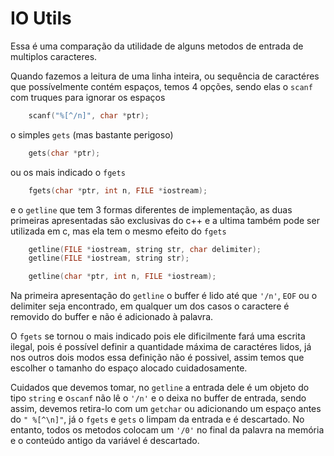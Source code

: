 # IO Utils
Essa é uma comparação da utilidade de alguns metodos de entrada de multiplos caracteres.

Quando fazemos a leitura de uma linha inteira, ou sequência de caractéres que possívelmente contém espaços, temos 4 opções, sendo elas o `scanf` com truques para ignorar os espaços

```c++
    scanf("%[^/n]", char *ptr);
```

o simples `gets` (mas bastante perigoso)

```c++
    gets(char *ptr);
```

ou os mais indicado o `fgets`

```c++
    fgets(char *ptr, int n, FILE *iostream);
```
e o `getline` que tem 3 formas diferentes de implementação, as duas primeiras apresentadas são exclusivas do c++ e a ultima também pode ser utilizada em c, mas ela tem o mesmo efeito do `fgets`

```c++
    getline(FILE *iostream, string str, char delimiter);
    getline(FILE *iostream, string str);

    getline(char *ptr, int n, FILE *iostream);
```
Na primeira apresentação do `getline` o buffer é lido até que `'/n'`, `EOF` ou  o delimiter seja encontrado, em qualquer um dos casos o caractere é removido do buffer e não é adicionado à palavra.

O `fgets` se tornou o mais indicado pois ele dificilmente fará uma escrita ilegal, pois é possível definir a quantidade máxima de caractéres lidos, já nos outros dois modos essa definição não é possivel, assim temos que escolher o tamanho do espaço alocado cuidadosamente.

Cuidados que devemos tomar, no `getline` a entrada dele é um objeto do tipo `string` e o`scanf` não lê o `'/n'` e o deixa no buffer de entrada, sendo assim, devemos retira-lo com um `getchar` ou adicionando um espaço antes do `" %[^\n]"`, já o `fgets` e `gets` o limpam da entrada e é descartado. No entanto, todos os metodos colocam um `'/0'` no final da palavra na memória e o conteúdo antigo da variável é descartado.